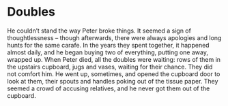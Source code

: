 Doubles=======


He couldn’t stand the way Peter broke things. It seemed a sign of thoughtlessness – though afterwards, there were always apologies and long hunts for the same carafe. In the years they spent together, it happened almost daily, and he began buying two of everything, putting one away, wrapped up. When Peter died, all the doubles were waiting: rows of them in the upstairs cupboard, jugs and vases, waiting for their chance. They did not comfort him. He went up, sometimes, and opened the cupboard door to look at them, their spouts and handles poking out of the tissue paper. They seemed a crowd of accusing relatives, and he never got them out of the cupboard.